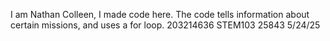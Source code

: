 I am Nathan Colleen, I made code here.
The code tells information about certain missions, and uses a for loop.
203214636 STEM103 25843 5/24/25